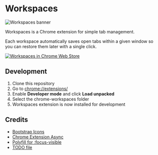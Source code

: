 # Workspaces

![Workspaces banner](https://github.com/vsmejkal/chrome-workspaces/blob/master/media/banner-small.png?raw=true)

Workspaces is a Chrome extension for simple tab management.

Each workspace automatically saves open tabs within a given window so you can restore them later with a single click.

[![Workspaces in Chrome Web Store](https://github.com/vsmejkal/chrome-workspaces/blob/master/media/chrome-webstore-badge.png?raw=true)](https://chrome.google.com/webstore/detail/workspaces/hpljjefgmnkloakbfckghmlapghabgfa)

## Development
1. Clone this repository
2. Go to [chrome://extensions/](chrome://extensions/)
3. Enable **Developer mode** and click **Load unpacked**
4. Select the chrome-workspaces folder
5. Workspaces extension is now installed for development

## Credits
  - [Bootstrap Icons](https://github.com/twbs/icons)
  - [Chrome Extension Async](https://github.com/KeithHenry/chromeExtensionAsync)
  - [Polyfill for :focus-visible](https://github.com/WICG/focus-visible)
  - [TODO file](https://frantic.im/project-todo/)
